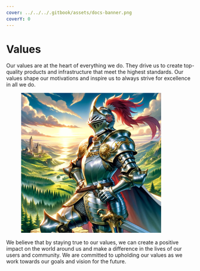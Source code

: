 ```yaml
---
cover: ../../../.gitbook/assets/docs-banner.png
coverY: 0
---
```


# Values

Our values are at the heart of everything we do. They drive us to create top-quality products and infrastructure that meet the highest standards. Our values shape our motivations and inspire us to always strive for excellence in all we do.&#x20;

<figure><img src="../../../.gitbook/assets/knight values kujira.png" alt="" width="375"><figcaption></figcaption></figure>

We believe that by staying true to our values, we can create a positive impact on the world around us and make a difference in the lives of our users and community. We are committed to upholding our values as we work towards our goals and vision for the future.
